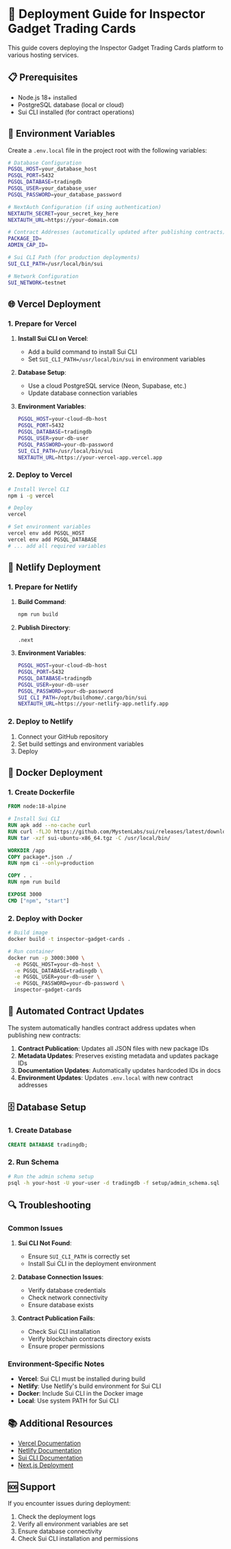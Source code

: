 # 🚀 Deployment Guide for Inspector Gadget Trading Cards

This guide covers deploying the Inspector Gadget Trading Cards platform to various hosting services.

## 📋 Prerequisites

- Node.js 18+ installed
- PostgreSQL database (local or cloud)
- Sui CLI installed (for contract operations)

## 🔧 Environment Variables

Create a `.env.local` file in the project root with the following variables:

```bash
# Database Configuration
PGSQL_HOST=your_database_host
PGSQL_PORT=5432
PGSQL_DATABASE=tradingdb
PGSQL_USER=your_database_user
PGSQL_PASSWORD=your_database_password

# NextAuth Configuration (if using authentication)
NEXTAUTH_SECRET=your_secret_key_here
NEXTAUTH_URL=https://your-domain.com

# Contract Addresses (automatically updated after publishing contracts)
PACKAGE_ID=
ADMIN_CAP_ID=

# Sui CLI Path (for production deployments)
SUI_CLI_PATH=/usr/local/bin/sui

# Network Configuration
SUI_NETWORK=testnet
```

## 🌐 Vercel Deployment

### 1. Prepare for Vercel

1. **Install Sui CLI on Vercel**:
   - Add a build command to install Sui CLI
   - Set `SUI_CLI_PATH=/usr/local/bin/sui` in environment variables

2. **Database Setup**:
   - Use a cloud PostgreSQL service (Neon, Supabase, etc.)
   - Update database connection variables

3. **Environment Variables**:
   ```bash
   PGSQL_HOST=your-cloud-db-host
   PGSQL_PORT=5432
   PGSQL_DATABASE=tradingdb
   PGSQL_USER=your-db-user
   PGSQL_PASSWORD=your-db-password
   SUI_CLI_PATH=/usr/local/bin/sui
   NEXTAUTH_URL=https://your-vercel-app.vercel.app
   ```

### 2. Deploy to Vercel

```bash
# Install Vercel CLI
npm i -g vercel

# Deploy
vercel

# Set environment variables
vercel env add PGSQL_HOST
vercel env add PGSQL_DATABASE
# ... add all required variables
```

## 🌊 Netlify Deployment

### 1. Prepare for Netlify

1. **Build Command**:
   ```bash
   npm run build
   ```

2. **Publish Directory**:
   ```
   .next
   ```

3. **Environment Variables**:
   ```bash
   PGSQL_HOST=your-cloud-db-host
   PGSQL_PORT=5432
   PGSQL_DATABASE=tradingdb
   PGSQL_USER=your-db-user
   PGSQL_PASSWORD=your-db-password
   SUI_CLI_PATH=/opt/buildhome/.cargo/bin/sui
   NEXTAUTH_URL=https://your-netlify-app.netlify.app
   ```

### 2. Deploy to Netlify

1. Connect your GitHub repository
2. Set build settings and environment variables
3. Deploy

## 🐳 Docker Deployment

### 1. Create Dockerfile

```dockerfile
FROM node:18-alpine

# Install Sui CLI
RUN apk add --no-cache curl
RUN curl -fLJO https://github.com/MystenLabs/sui/releases/latest/download/sui-ubuntu-x86_64.tgz
RUN tar -xzf sui-ubuntu-x86_64.tgz -C /usr/local/bin/

WORKDIR /app
COPY package*.json ./
RUN npm ci --only=production

COPY . .
RUN npm run build

EXPOSE 3000
CMD ["npm", "start"]
```

### 2. Deploy with Docker

```bash
# Build image
docker build -t inspector-gadget-cards .

# Run container
docker run -p 3000:3000 \
  -e PGSQL_HOST=your-db-host \
  -e PGSQL_DATABASE=tradingdb \
  -e PGSQL_USER=your-db-user \
  -e PGSQL_PASSWORD=your-db-password \
  inspector-gadget-cards
```

## 🔄 Automated Contract Updates

The system automatically handles contract address updates when publishing new contracts:

1. **Contract Publication**: Updates all JSON files with new package IDs
2. **Metadata Updates**: Preserves existing metadata and updates package IDs
3. **Documentation Updates**: Automatically updates hardcoded IDs in docs
4. **Environment Updates**: Updates `.env.local` with new contract addresses

## 🗄️ Database Setup

### 1. Create Database

```sql
CREATE DATABASE tradingdb;
```

### 2. Run Schema

```bash
# Run the admin schema setup
psql -h your-host -U your-user -d tradingdb -f setup/admin_schema.sql
```

## 🔍 Troubleshooting

### Common Issues

1. **Sui CLI Not Found**:
   - Ensure `SUI_CLI_PATH` is correctly set
   - Install Sui CLI in the deployment environment

2. **Database Connection Issues**:
   - Verify database credentials
   - Check network connectivity
   - Ensure database exists

3. **Contract Publication Fails**:
   - Check Sui CLI installation
   - Verify blockchain contracts directory exists
   - Ensure proper permissions

### Environment-Specific Notes

- **Vercel**: Sui CLI must be installed during build
- **Netlify**: Use Netlify's build environment for Sui CLI
- **Docker**: Include Sui CLI in the Docker image
- **Local**: Use system PATH for Sui CLI

## 📚 Additional Resources

- [Vercel Documentation](https://vercel.com/docs)
- [Netlify Documentation](https://docs.netlify.com/)
- [Sui CLI Documentation](https://docs.sui.io/build/cli)
- [Next.js Deployment](https://nextjs.org/docs/deployment)

## 🆘 Support

If you encounter issues during deployment:

1. Check the deployment logs
2. Verify all environment variables are set
3. Ensure database connectivity
4. Check Sui CLI installation and permissions

